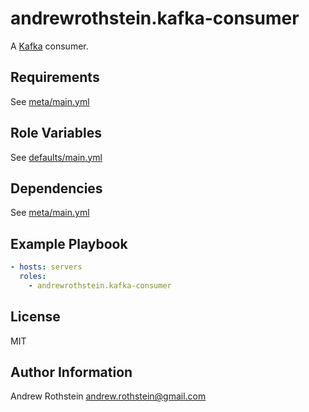 andrewrothstein.kafka-consumer
=========

A [Kafka](https://kafka.apache.org/) consumer.

Requirements
------------

See [meta/main.yml](meta/main.yml)

Role Variables
--------------

See [defaults/main.yml](defaults/main.yml)

Dependencies
------------

See [meta/main.yml](meta/main.yml)

Example Playbook
----------------
```yml
- hosts: servers
  roles:
    - andrewrothstein.kafka-consumer
```

License
-------

MIT

Author Information
------------------

Andrew Rothstein <andrew.rothstein@gmail.com>
